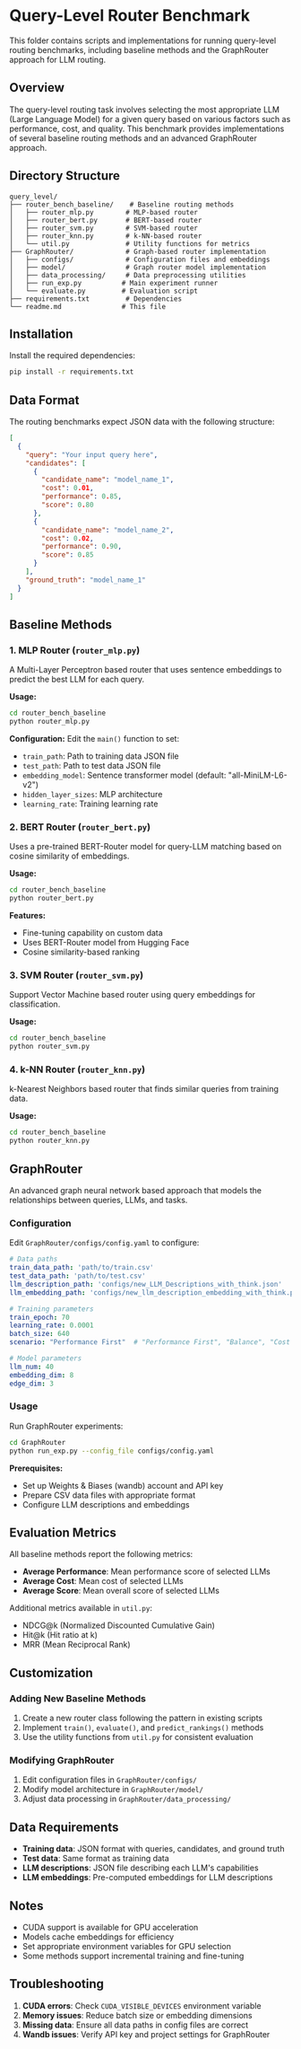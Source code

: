 # Query-Level Router Benchmark

This folder contains scripts and implementations for running query-level routing benchmarks, including baseline methods and the GraphRouter approach for LLM routing.

## Overview

The query-level routing task involves selecting the most appropriate LLM (Large Language Model) for a given query based on various factors such as performance, cost, and quality. This benchmark provides implementations of several baseline routing methods and an advanced GraphRouter approach.

## Directory Structure

```
query_level/
├── router_bench_baseline/    # Baseline routing methods
│   ├── router_mlp.py        # MLP-based router
│   ├── router_bert.py       # BERT-based router
│   ├── router_svm.py        # SVM-based router
│   ├── router_knn.py        # k-NN-based router
│   └── util.py              # Utility functions for metrics
├── GraphRouter/             # Graph-based router implementation
│   ├── configs/             # Configuration files and embeddings
│   ├── model/               # Graph router model implementation
│   ├── data_processing/     # Data preprocessing utilities
│   ├── run_exp.py          # Main experiment runner
│   └── evaluate.py         # Evaluation script
├── requirements.txt         # Dependencies
└── readme.md               # This file
```

## Installation

Install the required dependencies:

```bash
pip install -r requirements.txt
```

## Data Format

The routing benchmarks expect JSON data with the following structure:

```json
[
  {
    "query": "Your input query here",
    "candidates": [
      {
        "candidate_name": "model_name_1",
        "cost": 0.01,
        "performance": 0.85,
        "score": 0.80
      },
      {
        "candidate_name": "model_name_2",
        "cost": 0.02,
        "performance": 0.90,
        "score": 0.85
      }
    ],
    "ground_truth": "model_name_1"
  }
]
```

## Baseline Methods

### 1. MLP Router (`router_mlp.py`)

A Multi-Layer Perceptron based router that uses sentence embeddings to predict the best LLM for each query.

**Usage:**
```bash
cd router_bench_baseline
python router_mlp.py
```

**Configuration:** Edit the `main()` function to set:
- `train_path`: Path to training data JSON file
- `test_path`: Path to test data JSON file
- `embedding_model`: Sentence transformer model (default: "all-MiniLM-L6-v2")
- `hidden_layer_sizes`: MLP architecture
- `learning_rate`: Training learning rate

### 2. BERT Router (`router_bert.py`)

Uses a pre-trained BERT-Router model for query-LLM matching based on cosine similarity of embeddings.

**Usage:**
```bash
cd router_bench_baseline
python router_bert.py
```

**Features:**
- Fine-tuning capability on custom data
- Uses BERT-Router model from Hugging Face
- Cosine similarity-based ranking

### 3. SVM Router (`router_svm.py`)

Support Vector Machine based router using query embeddings for classification.

**Usage:**
```bash
cd router_bench_baseline
python router_svm.py
```

### 4. k-NN Router (`router_knn.py`)

k-Nearest Neighbors based router that finds similar queries from training data.

**Usage:**
```bash
cd router_bench_baseline
python router_knn.py
```

## GraphRouter

An advanced graph neural network based approach that models the relationships between queries, LLMs, and tasks.

### Configuration

Edit `GraphRouter/configs/config.yaml` to configure:

```yaml
# Data paths
train_data_path: 'path/to/train.csv'
test_data_path: 'path/to/test.csv'
llm_description_path: 'configs/new_LLM_Descriptions_with_think.json'
llm_embedding_path: 'configs/new_llm_description_embedding_with_think.pkl'

# Training parameters
train_epoch: 70
learning_rate: 0.0001
batch_size: 640
scenario: "Performance First"  # "Performance First", "Balance", "Cost First"

# Model parameters
llm_num: 40
embedding_dim: 8
edge_dim: 3
```

### Usage

Run GraphRouter experiments:

```bash
cd GraphRouter
python run_exp.py --config_file configs/config.yaml
```

**Prerequisites:**
- Set up Weights & Biases (wandb) account and API key
- Prepare CSV data files with appropriate format
- Configure LLM descriptions and embeddings

## Evaluation Metrics

All baseline methods report the following metrics:
- **Average Performance**: Mean performance score of selected LLMs
- **Average Cost**: Mean cost of selected LLMs  
- **Average Score**: Mean overall score of selected LLMs

Additional metrics available in `util.py`:
- NDCG@k (Normalized Discounted Cumulative Gain)
- Hit@k (Hit ratio at k)
- MRR (Mean Reciprocal Rank)

## Customization

### Adding New Baseline Methods

1. Create a new router class following the pattern in existing scripts
2. Implement `train()`, `evaluate()`, and `predict_rankings()` methods
3. Use the utility functions from `util.py` for consistent evaluation

### Modifying GraphRouter

1. Edit configuration files in `GraphRouter/configs/`
2. Modify model architecture in `GraphRouter/model/`
3. Adjust data processing in `GraphRouter/data_processing/`

## Data Requirements

- **Training data**: JSON format with queries, candidates, and ground truth
- **Test data**: Same format as training data
- **LLM descriptions**: JSON file describing each LLM's capabilities
- **LLM embeddings**: Pre-computed embeddings for LLM descriptions

## Notes

- CUDA support is available for GPU acceleration
- Models cache embeddings for efficiency
- Set appropriate environment variables for GPU selection
- Some methods support incremental training and fine-tuning

## Troubleshooting

1. **CUDA errors**: Check `CUDA_VISIBLE_DEVICES` environment variable
2. **Memory issues**: Reduce batch size or embedding dimensions
3. **Missing data**: Ensure all data paths in config files are correct
4. **Wandb issues**: Verify API key and project settings for GraphRouter
